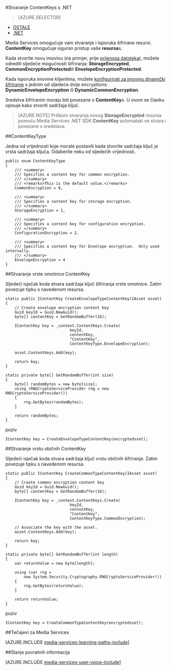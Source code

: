 <properties 
    pageTitle="Stvaranje ContentKeys s .NET" 
    description="Saznajte kako stvoriti sadržaja prečaci koji se Omogućivanje sigurnog pristupa resursi." 
    services="media-services" 
    documentationCenter="" 
    authors="Juliako" 
    manager="erikre" 
    editor=""/>

<tags 
    ms.service="media-services" 
    ms.workload="media" 
    ms.tgt_pltfrm="na" 
    ms.devlang="na" 
    ms.topic="article" 
    ms.date="09/26/2016"
    ms.author="juliako"/>


#<a name="create-contentkeys-with-net"></a>Stvaranje ContentKeys s .NET

> [AZURE.SELECTOR]
- [OSTALE](media-services-rest-create-contentkey.md)
- [.NET](media-services-dotnet-create-contentkey.md)

Media Services omogućuje vam stvaranje i isporuka šifrirane resursi. **ContentKey** omogućuje siguran pristup vaše **resursa**s. 

Kada stvorite novu imovinu (na primjer, prije [prijenosa datoteka](media-services-dotnet-upload-files.md)), možete odrediti sljedeće mogućnosti šifriranja: **StorageEncrypted**, **CommonEncryptionProtected**ili **EnvelopeEncryptionProtected**. 

Kada isporuka imovine klijentima, možete [konfigurirati za imovinu dinamički šifriranje](media-services-dotnet-configure-asset-delivery-policy.md) s jednim od sljedeće dvije encryptions: **DynamicEnvelopeEncryption** ili **DynamicCommonEncryption**.

Sredstva šifriranim moraju biti povezane s **ContentKey**s. U ovom se članku opisuje kako stvoriti sadržaja ključ.

>[AZURE.NOTE] Prilikom stvaranja novog **StorageEncrypted** resursa pomoću Media Services .NET SDK **ContentKey** automatski se stvara i povezane s sredstava.

##<a name="contentkeytype"></a>ContentKeyType

Jedna od vrijednosti koje morate postaviti kada stvorite sadržaja ključ je vrsta sadržaja ključa. Odaberite neku od sljedećih vrijednosti. 

    public enum ContentKeyType
    {
        /// <summary>
        /// Specifies a content key for common encryption.
        /// </summary>
        /// <remarks>This is the default value.</remarks>
        CommonEncryption = 0,

        /// <summary>
        /// Specifies a content key for storage encryption.
        /// </summary>
        StorageEncryption = 1,

        /// <summary>
        /// Specifies a content key for configuration encryption.
        /// </summary>
        ConfigurationEncryption = 2,

        /// <summary>
        /// Specifies a content key for Envelope encryption.  Only used internally.
        /// </summary>
        EnvelopeEncryption = 4
    }

##<a id="envelope_contentkey"></a>Stvaranje vrste omotnice ContentKey

Sljedeći isječak koda stvara sadržaja ključ šifriranja vrste omotnice. Zatim povezuje tipku s navedenom resursa.

    static public IContentKey CreateEnvelopeTypeContentKey(IAsset asset)
    {
        // Create envelope encryption content key
        Guid keyId = Guid.NewGuid();
        byte[] contentKey = GetRandomBuffer(16);

        IContentKey key = _context.ContentKeys.Create(
                                keyId,
                                contentKey,
                                "ContentKey",
                                ContentKeyType.EnvelopeEncryption);

        asset.ContentKeys.Add(key);

        return key;
    }

    static private byte[] GetRandomBuffer(int size)
    {
        byte[] randomBytes = new byte[size];
        using (RNGCryptoServiceProvider rng = new RNGCryptoServiceProvider())
        {
            rng.GetBytes(randomBytes);
        }

        return randomBytes;
    }

poziv

    IContentKey key = CreateEnvelopeTypeContentKey(encryptedsset);



##<a id="common_contentkey"></a>Stvaranje vrstu običnih ContentKey    

Sljedeći isječak koda stvara sadržaja ključ vrstu običnih šifriranje. Zatim povezuje tipku s navedenom resursa.

    static public IContentKey CreateCommonTypeContentKey(IAsset asset)
    {
        // Create common encryption content key
        Guid keyId = Guid.NewGuid();
        byte[] contentKey = GetRandomBuffer(16);

        IContentKey key = _context.ContentKeys.Create(
                                keyId,
                                contentKey,
                                "ContentKey",
                                ContentKeyType.CommonEncryption);

        // Associate the key with the asset.
        asset.ContentKeys.Add(key);

        return key;
    }

    static private byte[] GetRandomBuffer(int length)
    {
        var returnValue = new byte[length];

        using (var rng =
            new System.Security.Cryptography.RNGCryptoServiceProvider())
        {
            rng.GetBytes(returnValue);
        }

        return returnValue;
    }
poziv

    IContentKey key = CreateCommonTypeContentKey(encryptedsset); 


##<a name="media-services-learning-paths"></a>Tečajevi za Media Services

[AZURE.INCLUDE [media-services-learning-paths-include](../../includes/media-services-learning-paths-include.md)]

##<a name="provide-feedback"></a>Slanje povratnih informacija

[AZURE.INCLUDE [media-services-user-voice-include](../../includes/media-services-user-voice-include.md)]
